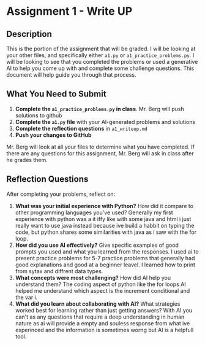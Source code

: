 # Assignment 1 - Write UP

## Description
This is the portion of the assignment that will be graded.  I will be looking at your other files, and specifically either `a1.py` or `a1_practice_problems.py`.  I will be looking to see that you completed the problems or used a generative AI to help you come up with and complete some challenge questions.  This document will help guide you through that process.

## What You Need to Submit
1. **Complete the `a1_practice_problems.py` in class**.  Mr. Berg will push solutions to github
2. **Complete the `a1.py` file** with your AI-generated problems and solutions
3. **Complete the reflection questions** in `a1_writeup.md`
4. **Push your changes to GitHub**

Mr. Berg will look at all your files to determine what you have completed.  If there are any questions for this assignment, Mr. Berg will ask in class after he grades them.


## Reflection Questions

After completing your problems, reflect on:

1. **What was your initial experience with Python?** How did it compare to other programming languages you've used?
    Generally my first experience with python was a it iffy like with some java and html i just really want to use java instead because ive build a habbit on typing the code, but python shares some similarities with java as i saw with the for loop.
2. **How did you use AI effectively?** Give specific examples of good prompts you used and what you learned from the responses.
    I used ai to present practice problems for 5-7 practice problems that generally had good explanations and good at a beginner leavel. I learned how to print from sytax and diffrent data types.
3. **What concepts were most challenging?** How did AI help you understand them?
    The coding aspect of python like the for loops AI helped me understand which aspect is the increment conditional and the var i.
4. **What did you learn about collaborating with AI?** What strategies worked best for learning rather than just getting answers?
    With AI you can't as any questions that require a deep understanding in human nature as ai will provide a empty and souless response from what ive experinced and the information is sometimes worng but AI is a helpfull tool.
